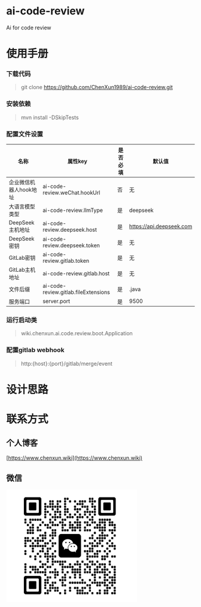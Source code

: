 # ai-code-review
Ai for code review

# 使用手册
### 下载代码
> git clone https://github.com/ChenXun1989/ai-code-review.git

### 安装依赖
> mvn install -DSkipTests

### 配置文件设置
| 名称            | 属性key                                | 是否必填 | 默认值                      |
|---------------|--------------------------------------|------|--------------------------|
| 企业微信机器人hook地址 | ai-code-review.weChat.hookUrl        | 否    | 无                        |
| 大语言模型类型       | ai-code-review.llmType               | 是    | deepseek                 |
| DeepSeek主机地址  | ai-code-review.deepseek.host         | 是    | https://api.deepseek.com |
| DeepSeek密钥    | ai-code-review.deepseek.token        | 是    | 无                        |
| GitLab密钥      | ai-code-review.gitlab.token          | 是    | 无                        |
| GitLab主机地址    | ai-code-review.gitlab.host           | 是    | 无                        |
| 文件后缀          | ai-code-review.gitlab.fileExtensions | 是    | .java                    |
| 服务端口          | server.port                          | 是    | 9500                     |


### 运行启动类
> wiki.chenxun.ai.code.review.boot.Application

### 配置gitlab webhook
> http:{host}:{port}/gitlab/merge/event

# 设计思路

# 联系方式

## 个人博客
[https://www.chenxun.wiki](https://www.chenxun.wiki)

## 微信
<img src="avatar.jpg" width="350" height="300" />

